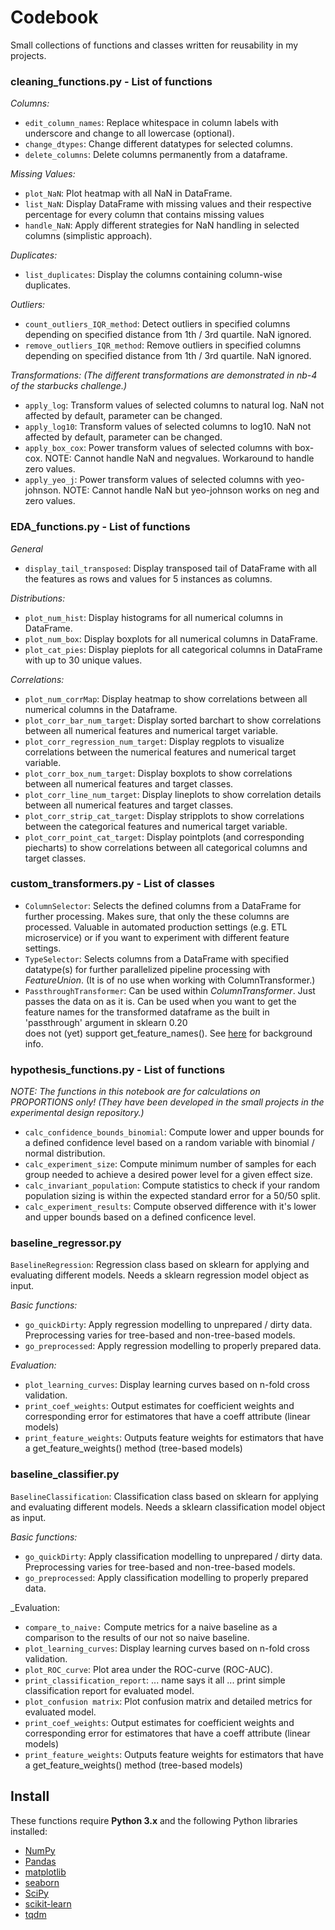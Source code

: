 #  Codebook

Small collections of functions and classes written for reusability in my projects.

### cleaning_functions.py - List of functions

*Columns:*
- `edit_column_names`: Replace whitespace in column labels with underscore
  and change to all lowercase (optional).
- `change_dtypes`: Change different datatypes for selected columns.
- `delete_columns`: Delete columns permanently from a dataframe.

*Missing Values:*
- `plot_NaN`: Plot heatmap with all NaN in DataFrame.
- `list_NaN`: Display DataFrame with missing values and their respective 
  percentage for every column that contains missing values
- `handle_NaN`: Apply different strategies for NaN handling in selected
  columns (simplistic approach).

*Duplicates:*
- `list_duplicates`: Display the columns containing column-wise duplicates.

*Outliers:*
- `count_outliers_IQR_method`: Detect outliers in specified columns 
  depending on specified distance from 1th / 3rd quartile. NaN ignored.
- `remove_outliers_IQR_method`: Remove outliers in specified columns 
  depending on specified distance from 1th / 3rd quartile. NaN ignored.

*Transformations:*
_(The different transformations are demonstrated in nb-4 of the starbucks challenge.)_
- `apply_log`: Transform values of selected columns to natural log. 
  NaN not affected by default, parameter can be changed.
- `apply_log10`: Transform values of selected columns to log10. 
  NaN not affected by default, parameter can be changed.
- `apply_box_cox`: Power transform values of selected columns with box-cox.
  NOTE: Cannot handle NaN and negvalues. Workaround to handle zero values.
- `apply_yeo_j`: Power transform values of selected columns with yeo-johnson.
  NOTE: Cannot handle NaN but yeo-johnson works on neg and zero values.

### EDA_functions.py - List of functions

*General*
- `display_tail_transposed`: Display transposed tail of DataFrame with all the 
  features as rows and values for 5 instances as columns.

*Distributions:*
- `plot_num_hist`: Display histograms for all numerical columns in DataFrame.
- `plot_num_box`: Display boxplots for all numerical columns in DataFrame.
- `plot_cat_pies`: Display pieplots for all categorical columns in DataFrame with 
  up to 30 unique values.

*Correlations:* 
- `plot_num_corrMap`: Display heatmap to show correlations between all numerical 
  columns in the Dataframe.    
- `plot_corr_bar_num_target`: Display sorted barchart to show correlations between 
  all numerical features and numerical target variable.
- `plot_corr_regression_num_target`: Display regplots to visualize correlations 
  between the numerical features and numerical target variable.
- `plot_corr_box_num_target`: Display boxplots to show correlations between all 
  numerical features and target classes.
- `plot_corr_line_num_target`: Display lineplots to show correlation details 
  between all numerical features and target classes.
- `plot_corr_strip_cat_target`: Display stripplots to show correlations between 
  the categorical features and numerical target variable.
- `plot_corr_point_cat_target`: Display pointplots (and corresponding piecharts) 
  to show correlations between all categorical columns and target classes.


### custom_transformers.py - List of classes


- `ColumnSelector`: Selects  the defined  columns from a DataFrame for further 
    processing. Makes sure, that only the these columns are processed. Valuable 
    in automated production settings (e.g. ETL microservice) or if you want to 
    experiment with different feature settings.
- `TypeSelector`: Selects columns from a DataFrame with specified datatype(s) for 
    further parallelized pipeline processing  with _FeatureUnion_. (It is of no 
    use when working with ColumnTransformer.)  
- `PassthroughTransformer`: Can be used within _ColumnTransformer_. Just passes the 
    data on as it is. Can be used when you want to get the feature names for the 
    transformed dataframe as the built in 'passthrough' argument in sklearn 0.20  
    does not (yet) support get_feature_names(). See [here](https://stackoverflow.com/questions/53382322/adding-get-feature-names-to-columntransformer-pipeline) for background info.


### hypothesis_functions.py - List of functions

_NOTE: The functions in this notebook are for calculations on PROPORTIONS only!
(They have been developed in the small projects in the experimental design repository.)_
- `calc_confidence_bounds_binomial`: Compute lower and upper bounds for a defined 
  confidence level based on a random variable with binomial / normal distribution.
- `calc_experiment_size`: Compute minimum number of samples for each group needed 
  to achieve a desired power level for a given effect size.
- `calc_invariant_population`: Compute statistics to check if your random 
  population sizing is within the expected standard error for a 50/50 split.
- `calc_experiment_results`: Compute observed difference with it's lower and upper 
  bounds based on a defined conficence level.


### baseline_regressor.py 

`BaselineRegression`: Regression class based on sklearn for applying and evaluating 
different models. Needs a sklearn regression model object as input.

_Basic functions:_  
- `go_quickDirty`: Apply regression modelling to unprepared / dirty data. Preprocessing
    varies for tree-based and non-tree-based models.
- `go_preprocessed`: Apply regression modelling to properly prepared data.

_Evaluation:_
- `plot_learning_curves`: Display learning curves based on n-fold cross validation.
- `print_coef_weights`: Output estimates for coefficient weights and corresponding 
      error for estimatores that have a coeff attribute (linear models)
- `print_feature_weights`: Outputs feature weights for estimators that have a
    get_feature_weights() method (tree-based models)


### baseline_classifier.py 

`BaselineClassification`: Classification class based on sklearn for applying and 
evaluating different models. Needs a sklearn classification model object as input.

_Basic functions:_  
- `go_quickDirty`: Apply classification modelling to unprepared / dirty data. Preprocessing
    varies for tree-based and non-tree-based models.
- `go_preprocessed`: Apply classification modelling to properly prepared data.

_Evaluation:
- `compare_to_naive:` Compute metrics for a naive baseline as a comparison to 
    the results of our not so naive baseline.
- `plot_learning_curves`: Display learning curves based on n-fold cross validation.
- `plot_ROC_curve`: Plot area under the ROC-curve (ROC-AUC).
- `print_classification_report`: ... name says it all ... print simple classification
    report for evaluated model.
- `plot_confusion matrix`: Plot confusion matrix and detailed metrics for 
    evaluated model.
- `print_coef_weights`: Output estimates for coefficient weights and corresponding 
    error for estimatores that have a coeff attribute (linear models)
- `print_feature_weights`: Outputs feature weights for estimators that have a
    get_feature_weights() method (tree-based models)


## Install

These functions require **Python 3.x** and the following Python libraries installed:

- [NumPy](http://www.numpy.org/)
- [Pandas](http://pandas.pydata.org)
- [matplotlib](http://matplotlib.org/)
- [seaborn](http://seaborn.org)
- [SciPy](https://www.scipy.org/)
- [scikit-learn](http://scikit-learn.org/stable/)
- [tqdm](https://pypi.org/project/tqdm/)